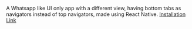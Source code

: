 A Whatsapp like UI only app with a different view, having bottom tabs as navigators instead of top navigators, made using React Native.
[Installation Link](https://expo.dev/accounts/aryamanm/projects/notwhatsapp/builds/560bedce-4c7f-4423-a986-03d2780ff245)